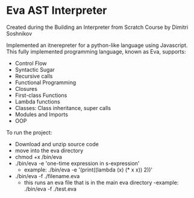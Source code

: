# Eva AST Interpreter 
Created during the Building an Interpreter from Scratch Course by Dimitri Soshnikov

Implemented an itnerepreter for a python-like language using Javascript. This fully implemented programming language, known as Eva, supports:
- Control Flow
- Syntactic Sugar
- Recursive calls
- Functional Programming
- Closures
- First-class Functions
- Lambda functions
- Classes: Class inheritance, super calls
- Modules and Imports
- OOP


To run the project:
- Download and unzip source code
- move into the eva directory
- chmod +x /bin/eva
- ./bin/eva -e 'one-time expression in s-expression'
    - example: ./bin/eva -e '(print((lambda (x) (* x x)) 2))'
- ./bin/eva -f ./filename.eva
    - this runs an eva file that is in the main eva directory
    -example: ./bin/eva -f ./test.eva
